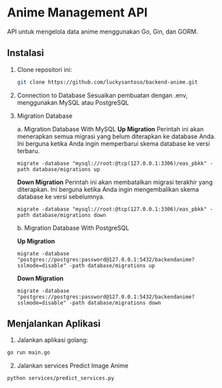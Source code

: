 # Anime Management API

API untuk mengelola data anime menggunakan Go, Gin, dan GORM.

## Instalasi

1. Clone repositori ini:

   ```sh
   git clone https://github.com/luckysantoso/backend-anime.git

   ```

2. Connection to Database
   Sesuaikan pembuatan dengan .env, menggunakan MySQL atau PostgreSQL

3. Migration Database

   a. Migration Database With MySQL
   **Up Migration**
   Perintah ini akan menerapkan semua migrasi yang belum diterapkan ke database Anda. Ini berguna ketika Anda ingin memperbarui skema database ke versi terbaru.

   ```
   migrate -database "mysql://root:@tcp(127.0.0.1:3306)/eas_pbkk" -path database/migrations up
   ```

   **Down Migration**
   Perintah ini akan membatalkan migrasi terakhir yang diterapkan. Ini berguna ketika Anda ingin mengembalikan skema database ke versi sebelumnya.

   ```
   migrate -database "mysql://root:@tcp(127.0.0.1:3306)/eas_pbkk" -path database/migrations down
   ```

   b. Migration Database With PostgreSQL

   **Up Migration**

   ```
   migrate -database "postgres://postgres:password@127.0.0.1:5432/backendanime?sslmode=disable" -path database/migrations up
   ```

   **Down Migration**

   ```
   migrate -database "postgres://postgres:password@127.0.0.1:5432/backendanime?sslmode=disable" -path database/migrations down
   ```

## Menjalankan Aplikasi

1. Jalankan aplikasi golang:

```sh
go run main.go
```

2. Jalankan services Predict Image Anime

```sh
python services/predict_services.py
```
